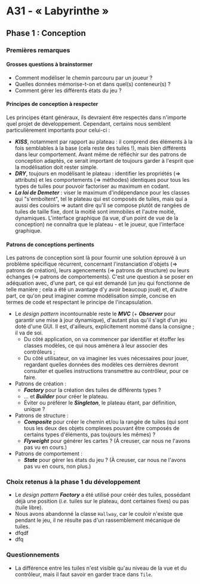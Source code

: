 # A31 - « Labyrinthe »

## Phase 1 : Conception

### Premières remarques

#### Grosses questions à brainstormer

- Comment modéliser le chemin parcouru par un joueur ?
- Quelles données mémorise-t-on et dans quel(s) conteneur(s) ?
- Comment gérer les différents états du jeu ?

#### Principes de conception à respecter

Les principes étant généraux, ils devraient être respectés dans n'importe quel projet de développement. Cependant, certains nous semblent particulièrement importants pour celui-ci :

- **_KISS_**, notamment par rapport au plateau : il comprend des éléments à la fois semblables à la base (cela reste des tuiles !), mais bien différents dans leur comportement. Avant même de réfléchir sur des patrons de conception adaptés, ce serait important de toujours garder à l'esprit que la modélisation doit rester simple.
- **_DRY_**, toujours en modélisant le plateau : identifier les propriétés (=> attributs) et les comportements (=> méthodes) identiques pour tous les types de tuiles pour pouvoir factoriser au maximum en codant.
- **_La loi de Demeter_** : viser le maximum d'indépendance pour les classes qui "s'emboîtent", tel le plateau qui est composés de tuiles, mais qui a aussi des couloirs => autant dire qu'il se compose plutôt de rangées de tuiles de taille fixe, dont la moitié sont immobiles et l'autre moitié, dynamiques. L'interface graphique (la vue, d'un point de vue de la conception) ne connaîtra que le plateau - et le joueur, que l'interface graphique.

#### Patrons de conceptions pertinents

Les patrons de conception sont là pour fournir une solution éprouvé à un problème spécifique récurrent, concernant l'instanciation d'objets (=> patrons de création), leurs agencements (=> patrons de structure) ou leurs échanges (=> patrons de comportements). C'est une question à se poser en adéquation avec, d'une part, ce qui est demandé (un jeu qui fonctionne de telle manière ; cela a été un avantage d'y avoir beaucoup joué) et, d'autre part, ce qu'on peut imaginer comme modélisation simple, concise en termes de code et respectant le principe de l'incapsulation.

- Le _design pattern_ incontournable reste le **_MVC_** (+ **_Observer_** pour garantir une mise à jour dynamique), d'autant plus qu'il s'agit d'un jeu doté d'une GUI. Il est, d'ailleurs, explicitement nommé dans la consigne ; il va de soi.
	- Du côté application, on va commencer par identifier et étoffer les classes modèles, ce qui nous amènera à leur associer des contrôleurs ;
	- Du côté utilisateur, on va imaginer les vues nécessaires pour jouer, regardant quelles données des modèles ces dernières devront consulter et quelles instructions transmettre au contrôleur, pour ce faire.
- Patrons de création :
	- **_Factory_** pour la création des tuiles de différents types ?
	- ... et **_Builder_** pour créer le plateau.
	- Éviter ou préférer le **_Singleton_**, le plateau étant, par définition, unique ?
- Patrons de structure :
	- **_Composite_** pour créer le chemin et/ou la rangée de tuiles (qui sont tous les deux des objets complexes pouvant être composés de certains types d'éléments, pas toujours les mêmes) ?
	- **_Flyweight_** pour générer les cartes ? (À creuser, car nous ne l'avons pas vu en cours.)
- Patrons de comportement :
	- **_State_** pour gérer les états du jeu ? (À creuser, car nous ne l'avons pas vu en cours, non plus.)

### Choix retenus à la phase 1 du développement

- Le _design pattern_ **_Factory_** a été utilisé pour créér des tuiles, possédant déjà une position (_i.e._ tuiles sur le plateau, dont certaines fixes) ou pas (tuile libre).
- Nous avons abandonné la classe `Hallway`, car le couloir n'existe que pendant le jeu, il ne résulte pas d'un rassemblement mécanique de tuiles.
- dfqdf
- dfq

### Questionnements

- La différence entre les tuiles n'est visible qu'au niveau de la vue et du contrôleur, mais il faut savoir en garder trace dans `Tile`.
